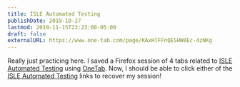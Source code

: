 ```yaml
---
title: ISLE Automated Testing
publishDate: 2019-10-27
lastmod: 2019-11-15T23:23:00-05:00
draft: false
externalURL: https://www.one-tab.com/page/KAxHlFFnQESHW8Ec-4zNKg
---
```


 Really just practicing here.  I saved a Firefox session of 4 tabs related to [ISLE Automated Testing](https://www.one-tab.com/page/KAxHlFFnQESHW8Ec-4zNKg) using [OneTab](https://www.one-tab.com/).  Now, I should be able to click either of the [ISLE Automated Testing](https://www.one-tab.com/page/KAxHlFFnQESHW8Ec-4zNKg) links to recover my session!
